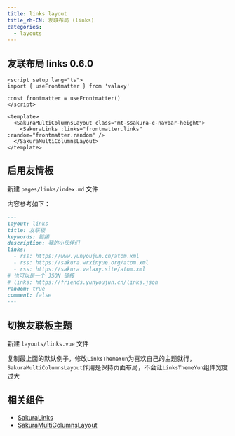 ```yaml
---
title: links layout
title_zh-CN: 友联布局 (links)
categories:
  - layouts
---
```


## 友联布局 links <SupTag>0.6.0</SupTag>

```vue
<script setup lang="ts">
import { useFrontmatter } from 'valaxy'

const frontmatter = useFrontmatter()
</script>

<template>
  <SakuraMultiColumnsLayout class="mt-$sakura-c-navbar-height">
    <SakuraLinks :links="frontmatter.links" :random="frontmatter.random" />
  </SakuraMultiColumnsLayout>
</template>
```

## 启用友情板

新建 `pages/links/index.md` 文件

内容参考如下：

```md
---
layout: links
title: 友联板
keywords: 链接
description: 我的小伙伴们
links:
  - rss: https://www.yunyoujun.cn/atom.xml
  - rss: https://sakura.wrxinyue.org/atom.xml
  - rss: https://sakura.valaxy.site/atom.xml
# 也可以是一个 JSON 链接
# links: https://friends.yunyoujun.cn/links.json
random: true
comment: false
---
```

## 切换友联板主题

新建 `layouts/links.vue` 文件

复制最上面的默认例子，修改`LinksThemeYun`为喜欢自己的主题就行，`SakuraMultiColumnsLayout`作用是保持页面布局，不会让`LinksThemeYun`组件宽度过大

## 相关组件

- [SakuraLinks](/components/SakuraLinks)
- [SakuraMultiColumnsLayout](/components-layout/SakuraMultiColumnsLayout)

